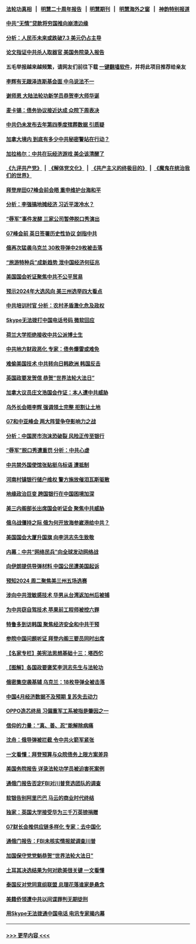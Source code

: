 #### [法轮功真相](https://github.com/gfw-breaker/truth/blob/master/README.md?t=0) &nbsp;&nbsp;|&nbsp;&nbsp; [明慧二十周年报告](https://github.com/gfw-breaker/mh-reports/blob/master/README.md?t=0) &nbsp;&nbsp;|&nbsp;&nbsp;[明慧期刊](https://github.com/gfw-breaker/mh-qikan) &nbsp;&nbsp;|&nbsp;&nbsp; [明慧海外之窗](https://github.com/gfw-breaker/mh-news/blob/master/README.md?t=0) &nbsp;&nbsp;|&nbsp;&nbsp; [神韵特别报道](https://github.com/gfw-breaker/mh-news/blob/master/shenyun.md?t=0)
#### [中共“无情”贷款将穷国推向崩溃边缘](../pages/nf4514/n13999828.md?t=05191243) 
#### [分析：人民币未来或跌破7.3 美元仍占主导](../pages/nf4514/n13999825.md?t=05191243) 
#### [论文指证中共杀人取器官 美国务院录入报告](../pages/nf4514/n13999890.md?t=05191243) 
#### 五毛举报越来越频繁，请网友们前往下载 [一键翻墙软件](https://github.com/gfw-breaker/ssr-accounts)，并将此项目推荐给亲友
#### [李辉有无跟泽连斯基会面 中乌说法不一](../pages/nf4514/n13999810.md?t=05191243) 
#### [谢师恩 大陆法轮功新学员恭贺李大师华诞](../pages/nf4514/n13999582.md?t=05191243) 
#### [麦卡锡：债务协议接近达成 众院下周表决](../pages/nf4514/n13999833.md?t=05191243) 
#### [中共仍未发布去年第四季度殡葬数据 引质疑](../pages/nf4514/n13999583.md?t=05191243) 
#### [加拿大境内 到底有多少中共秘密警站在行动？](../pages/nf4514/n13999211.md?t=05191243) 
#### [加拉格尔：中共在玩经济游戏 美企该清醒了](../pages/nf4514/n13999689.md?t=05191243) 
#### [《九评共产党》](https://github.com/begood0513/9ping.md/blob/master/README.md) &nbsp;|&nbsp; [《解体党文化》](../../../../jtdwh.md/blob/master/README.md)  &nbsp;|&nbsp; [《共产主义的终极目的》](../../../../gczydzjmd.md/blob/master/README.md) &nbsp;|&nbsp; [《魔鬼在统治我们的世界》](../../../../mgztzwmdsj.md/blob/master/README.md) 
#### [拜登岸田G7峰会前会晤 重申维护台海和平](../pages/nf4514/n13999686.md?t=05191243) 
#### [分析：李强搞地摊经济 习近平泼冷水？](../pages/nf4514/n13999277.md?t=05191243) 
#### [“辱军”事件发酵 三家公司暂停脱口秀演出](../pages/nf4514/n13999593.md?t=05191243) 
#### [G7峰会前 英日签署历史性协议 剑指中共](../pages/nf4514/n13999574.md?t=05191243) 
#### [俄再次猛袭乌克兰 30枚导弹中29枚被击落](../pages/nf4514/n13999534.md?t=05191243) 
#### [“旅游特种兵”成新趋势 泄中国经济何征兆](../pages/nf4514/n13999308.md?t=05191243) 
#### [美国国会听证聚焦中共不公平贸易](../pages/nf4514/n13999121.md?t=05191243) 
#### [预示2024年大选风向 美三州选举四大看点](../pages/nf4514/n13999110.md?t=05191243) 
#### [中共培训村官 分析：农村矛盾激化危及政权](../pages/nf4514/n13999293.md?t=05191243) 
#### [Skype无法拨打中国电话号码 微软回应](../pages/nf4514/n13999239.md?t=05191243) 
#### [荷兰大学拒绝接收中共公派博士生](../pages/nf4514/n13999064.md?t=05191243) 
#### [中共地方财政恶化 专家：债务爆雷或难免](../pages/nf4514/n13999142.md?t=05191243) 
#### [难偷美国技术 中共转向日韩欧洲 韩国反击](../pages/nf4514/n13999113.md?t=05191243) 
#### [英国政要发贺信 恭贺“世界法轮大法日”](../pages/nf4514/n13998439.md?t=05191243) 
#### [加拿大议员庄文浩国会作证：本人遭中共威胁](../pages/nf4514/n13998544.md?t=05191243) 
#### [乌外长会晤李辉 强调领土完整 拒割让土地](../pages/nf4514/n13999046.md?t=05191243) 
#### [G7和中亚峰会 两大阵营争夺影响力之战](../pages/nf4514/n13999040.md?t=05191243) 
#### [分析：中国房市泡沫恐破裂 风险正传至银行](../pages/nf4514/n13999062.md?t=05191243) 
#### [“辱军”脱口秀遭重罚 分析：中共心虚](../pages/nf4514/n13998728.md?t=05191243) 
#### [中共禁外国使馆张贴挺乌标语 遭抵制](../pages/nf4514/n13998907.md?t=05191243) 
#### [河南村镇银行储户维权 警方施放催泪瓦斯驱散](../pages/nf4514/n13998750.md?t=05191243) 
#### [地缘政治巨变 跨国银行在中国困境加深](../pages/nf4514/n13998642.md?t=05191243) 
#### [美三内阁部长出席国会听证会 聚焦中共威胁](../pages/nf4514/n13998498.md?t=05191243) 
#### [俄乌战僵持之际 俄为何开放海参崴港给中共？](../pages/nf4514/n13998109.md?t=05191243) 
#### [美国国会大厦升国旗 向李洪志先生致敬](../pages/nf4514/n13998496.md?t=05191243) 
#### [内幕：中共“网络民兵”向全球发动网络战](../pages/nf4514/n13997555.md?t=05191243) 
#### [向伊朗提供导弹材料 中国公民遭美国起诉](../pages/nf4514/n13998328.md?t=05191243) 
#### [预知2024 周二聚焦美三州五场选赛](../pages/nf4514/n13998255.md?t=05191243) 
#### [涉向中共泄敏感技术 华男从台湾返加州后被捕](../pages/nf4514/n13998300.md?t=05191243) 
#### [为中共窃自驾技术 苹果前工程师被控六罪](../pages/nf4514/n13998287.md?t=05191243) 
#### [特鲁多到访韩国 聚焦经济安全和中共干预](../pages/nf4514/n13997704.md?t=05191243) 
#### [参院中国问题听证 拜登内阁三要员同时出席](../pages/nf4514/n13998154.md?t=05191243) 
#### [【名家专栏】美宪法思想基础十三：塔西佗](../pages/nf4514/n13997512.md?t=05191243) 
#### [【图解】各国政要褒奖李洪志先生与法轮功](../pages/nf4514/n13998246.md?t=05191243) 
#### [俄密集空袭基辅 乌克兰：18枚导弹全被击落](../pages/nf4514/n13998001.md?t=05191243) 
#### [中国4月经济数据不及预期 复苏失去动力](../pages/nf4514/n13997904.md?t=05191243) 
#### [OPPO造芯终局 习偏重军工系被指是肇因之一](../pages/nf4514/n13997811.md?t=05191243) 
#### [信仰的力量：“真、善、忍”能解除病痛](../pages/nf4514/n13997788.md?t=05191243) 
#### [沈舟：俄导弹被拦截 令中共火箭军紧张](../pages/nf4514/n13997849.md?t=05191243) 
#### [一文看懂：拜登预算与众院债务上限方案差异](../pages/nf4514/n13997578.md?t=05191243) 
#### [美国务院报告 详录法轮功学员被迫害死案例](../pages/nf4514/n13997752.md?t=05191243) 
#### [通俄门报告否定FBI对川普竞选团队的调查](../pages/nf4514/n13997716.md?t=05191243) 
#### [软银告别阿里巴巴 马云的商业时代终结](../pages/nf4514/n13997714.md?t=05191243) 
#### [独家：英国大学接受华为三千万英镑捐赠](../pages/nf4514/n13997439.md?t=05191243) 
#### [G7财长会推供应链多样化 专家：去中国化](../pages/nf4514/n13997701.md?t=05191243) 
#### [通俄门报告：FBI未核实情报就调查川普](../pages/nf4514/n13997682.md?t=05191243) 
#### [加国保守党党魁恭贺“世界法轮大法日”](../pages/nf4514/n13997783.md?t=05191243) 
#### [土耳其决选结果为何对欧美很关键 一文看懂](../pages/nf4514/n13997607.md?t=05191243) 
#### [泰国反对党同意组联盟 总理花落谁家是悬念](../pages/nf4514/n13997549.md?t=05191243) 
#### [美籍侨领遭中共以间谍罪判无期徒刑](../pages/nf4514/n13997681.md?t=05191243) 
#### [用Skype无法拨通中国电话 电讯专家揭内幕](../pages/nf4514/n13997349.md?t=05191243) 

----
#### [ >>> 更早内容 <<< ](../indexes/nf4514-earlier.md)
